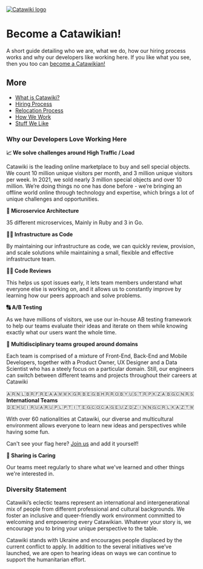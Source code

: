 [![Catawiki logo](catawiki.png)](https://www.catawiki.com)

# Become a Catawikian!

A short guide detailing who we are, what we do, how our hiring process works and why our developers like working here. If you like what you see, then you too can [become a Catawikian!](https://www.catawiki.com/jobs/)

## More

- [What is Catawiki?](What%20is%20Catawiki.md)
- [Hiring Process](Hiring%20Process.md)
- [Relocation Process](Relocation%20Process.md)
- [How We Work](How%20We%20Work.md)
- [Stuff We Like](Stuff%20We%20Like.md)

### Why our Developers Love Working Here

**📈 We solve challenges around High Traffic / Load**

Catawiki is the leading online marketplace to buy and sell special objects. We count 10 million unique visitors per month, and 3 million unique visitors per week. In 2021, we sold nearly 3 million special objects and over 10 million. We’re doing things no one has done before - we’re bringing an offline world online through technology and expertise, which brings a lot of unique challenges and opportunities. 

**💎 Microservice Architecture**

35 different microservices, Mainly in Ruby and 3 in Go.

**👩‍💻 Infrastructure as Code**

By maintaining our infrastructure as code, we can quickly review, provision, and scale solutions while maintaining a small, flexible and effective infrastructure team.

**👨‍🎓 Code Reviews**

This helps us spot issues early, it lets team members understand what everyone else is working on, and it allows us to constantly improve by learning how our peers approach and solve problems.

**🔠 A/B Testing**

As we have millions of visitors, we use our in-house AB testing framework to help our teams evaluate their ideas and iterate on them while knowing exactly what our users want the whole time.

**👥 Multidisciplinary teams grouped around domains**

Each team is comprised of a mixture of Front-End, Back-End and Mobile Developers, together with a Product Owner, UX Designer and a Data Scientist who has a steely focus on a particular domain. Still, our engineers can switch between different teams and projects throughout their careers at Catawiki

🇦🇷🇳🇱🇧🇷🇫🇷🇪🇦🇦🇲🇲🇰🇬🇷🇧🇪🇬🇧🇭🇷🇷🇴🇧🇾🇺🇸🇹🇷🇵🇰🇿🇦🇧🇬🇨🇳🇷🇸  
**International Teams**  
🇩🇪🇭🇺🇮🇷🇺🇦🇷🇺🇵🇱🇵🇹🇮🇹🇪🇬🇨🇴🇨🇦🇬🇪🇺🇿🇩🇿🇮🇳🇳🇬🇨🇷🇱🇰🇦🇿🇹🇼

With over 60 nationalities at Catawiki, our diverse and multicultural environment allows everyone to learn new ideas and perspectives while having some fun.

Can't see your flag here? [Join us](https://www.catawiki.com/jobs) and add it yourself!

**🤗 Sharing is Caring**

Our teams meet regularly to share what we've learned and other things we're interested in. 

### Diversity Statement

Catawiki’s eclectic teams represent an international and intergenerational mix of people from different professional and cultural backgrounds. We foster an inclusive and queer-friendly work environment committed to welcoming and empowering every Catawikian. Whatever your story is, we encourage you to bring your unique perspective to the table.

Catawiki stands with Ukraine and encourages people displaced by the current conflict to apply. In addition to the several initiatives we’ve launched, we are open to hearing ideas on ways we can continue to support the humanitarian effort.

